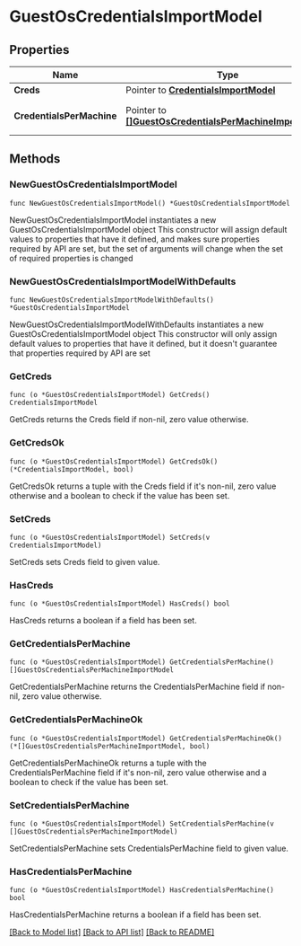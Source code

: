 # GuestOsCredentialsImportModel

## Properties

Name | Type | Description | Notes
------------ | ------------- | ------------- | -------------
**Creds** | Pointer to [**CredentialsImportModel**](CredentialsImportModel.md) |  | [optional] 
**CredentialsPerMachine** | Pointer to [**[]GuestOsCredentialsPerMachineImportModel**](GuestOsCredentialsPerMachineImportModel.md) | Individual credentials for VMs. | [optional] 

## Methods

### NewGuestOsCredentialsImportModel

`func NewGuestOsCredentialsImportModel() *GuestOsCredentialsImportModel`

NewGuestOsCredentialsImportModel instantiates a new GuestOsCredentialsImportModel object
This constructor will assign default values to properties that have it defined,
and makes sure properties required by API are set, but the set of arguments
will change when the set of required properties is changed

### NewGuestOsCredentialsImportModelWithDefaults

`func NewGuestOsCredentialsImportModelWithDefaults() *GuestOsCredentialsImportModel`

NewGuestOsCredentialsImportModelWithDefaults instantiates a new GuestOsCredentialsImportModel object
This constructor will only assign default values to properties that have it defined,
but it doesn't guarantee that properties required by API are set

### GetCreds

`func (o *GuestOsCredentialsImportModel) GetCreds() CredentialsImportModel`

GetCreds returns the Creds field if non-nil, zero value otherwise.

### GetCredsOk

`func (o *GuestOsCredentialsImportModel) GetCredsOk() (*CredentialsImportModel, bool)`

GetCredsOk returns a tuple with the Creds field if it's non-nil, zero value otherwise
and a boolean to check if the value has been set.

### SetCreds

`func (o *GuestOsCredentialsImportModel) SetCreds(v CredentialsImportModel)`

SetCreds sets Creds field to given value.

### HasCreds

`func (o *GuestOsCredentialsImportModel) HasCreds() bool`

HasCreds returns a boolean if a field has been set.

### GetCredentialsPerMachine

`func (o *GuestOsCredentialsImportModel) GetCredentialsPerMachine() []GuestOsCredentialsPerMachineImportModel`

GetCredentialsPerMachine returns the CredentialsPerMachine field if non-nil, zero value otherwise.

### GetCredentialsPerMachineOk

`func (o *GuestOsCredentialsImportModel) GetCredentialsPerMachineOk() (*[]GuestOsCredentialsPerMachineImportModel, bool)`

GetCredentialsPerMachineOk returns a tuple with the CredentialsPerMachine field if it's non-nil, zero value otherwise
and a boolean to check if the value has been set.

### SetCredentialsPerMachine

`func (o *GuestOsCredentialsImportModel) SetCredentialsPerMachine(v []GuestOsCredentialsPerMachineImportModel)`

SetCredentialsPerMachine sets CredentialsPerMachine field to given value.

### HasCredentialsPerMachine

`func (o *GuestOsCredentialsImportModel) HasCredentialsPerMachine() bool`

HasCredentialsPerMachine returns a boolean if a field has been set.


[[Back to Model list]](../README.md#documentation-for-models) [[Back to API list]](../README.md#documentation-for-api-endpoints) [[Back to README]](../README.md)


